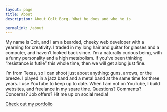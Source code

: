```yaml
---
layout: page
title: About
description: About Colt Borg. What he does and who he is

permalink: /about
---
```


My name is Colt, and I am a bearded, cheeky web developer with a yearning for creativity. I traded in my long hair and guitar for glasses and a computer, and haven’t looked back since. I’m a naturally curious being, with a funny personality and a high metabolism. If you’ve been thinking “resistance is futile” this whole time, then we will get along just fine.

I’m from Texas, so I can shoot just about anything: guns, arrows, or the breeze. I played in a jazz band and a metal band at the same time for three years. I use YouTube to keep up to date. When I am not on YouTube, I build websites, and freelance in my spare time. Questions? Comments? Concerns? Job offers? Hit me up on social media!

<div class="cta-container">
  <a class="cta" href="{{ "/work/" | prepend: site.baseurl }}">Check out my portfolio</a>
</div>
